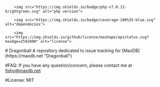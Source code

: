 <p align="center">

        <img src="https://img.shields.io/badge/php-v7.0.11-brightgreen.svg" alt="php version">

        <img src="https://img.shields.io/badge/coverage-100%25-blue.svg" alt="dependecies">
		
		<img src="https://img.shields.io/github/license/mashape/apistatus.svg?maxAge=2592000" alt="license">
</p>
# Dragonball
A repository dedicated to issue tracking for [MaxDB](https://maxdb.net "Dragonball")

#FAQ:
  If you have any question/concern, please contact me at fishy@maxdb.net
  
#License:
  MIT
